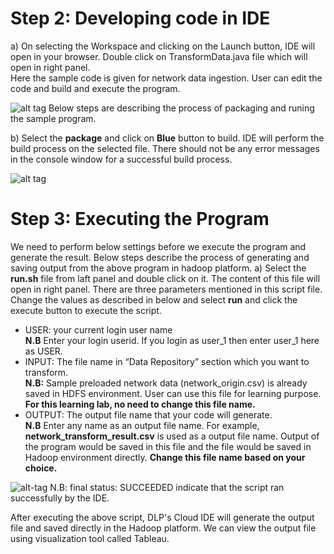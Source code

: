 # Step 2: Developing code in IDE
a) On selecting the Workspace and clicking on the Launch button, IDE will open in your browser. Double click on TransformData.java file which will open in right panel. </br>
Here the sample code is given for network data ingestion. User can edit the code and build and execute the program.

![alt tag](https://github.com/CiscoDevNet/data-dev-learning-labs/blob/master/labs/network-data-transformation/assets/images/ide1.PNG?raw=true)
Below steps are describing the process of packaging and runing the sample program. 

b) Select the <b>package</b> and click on <b>Blue</b> button to build. 
   IDE will perform the build process on the selected file. There should not be any error messages in the console window for a successful build process.

![alt tag](https://github.com/CiscoDevNet/data-dev-learning-labs/blob/master/labs/network-data-transformation/assets/images/ide2.png?raw=true)


# Step 3: Executing the Program
We need to perform below settings before we execute the program and generate the result. Below steps describe the process of generating and saving output from the above program in hadoop platform. 
a)	Select the <b>run.sh</b> file from laft panel and double click on it. The content of this file will open in right panel.
There are three parameters mentioned in this script file. Change the values as described in below and select <b>run</b> and click the execute button to execute the script. </br>
* USER: your current login user name </br>
<b>N.B</b> Enter your login userid. If you login as user_1 then enter user_1 here as USER. </br>
* INPUT: The file name in “Data Repository” section which you want to transform. </br>
<b>N.B:</b> Sample preloaded network data (network_origin.csv) is already saved in HDFS environment. User can use this file for learning purpose. <b>For this learning lab, no need to change this file name.</b> </br>
* OUTPUT: The output file name that your code will generate.  </br>
<b>N.B</b> Enter any name as an output file name. For example, <b>network_transform_result.csv</b> is used as a output file name. Output of the program would be saved in this file and the file would be saved in Hadoop environment directly. <b>Change this file name based on your choice. </b>
 
![alt-tag](https://github.com/CiscoDevNet/data-dev-learning-labs/blob/master/labs/network-data-transformation/assets/images/runScriptFile.PNG?raw=true)
N.B: final status: SUCCEEDED indicate that the script ran successfully by the IDE.

After executing the above script, DLP's Cloud IDE will generate the output file and saved directly in the Hadoop platform. We can view the output file using visualization tool called Tableau.
